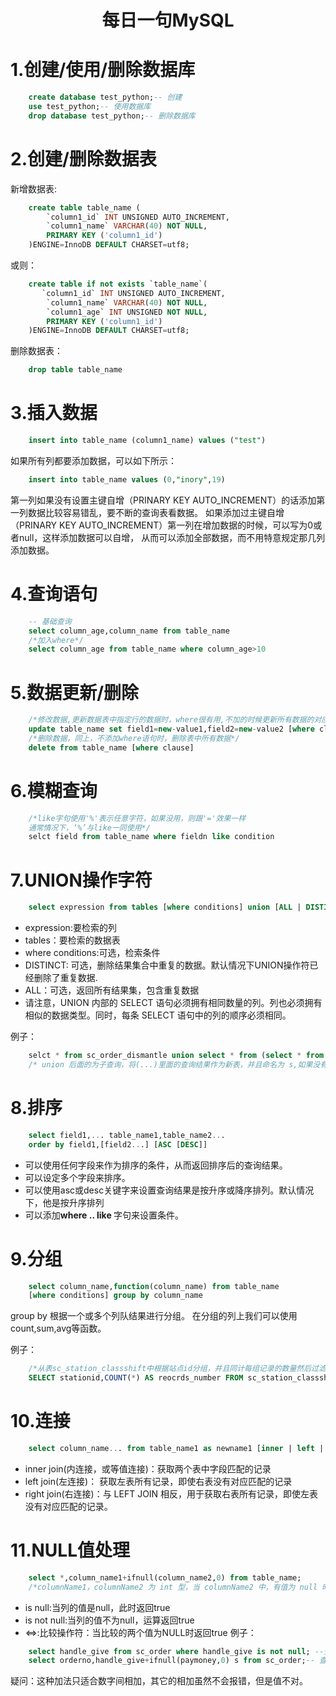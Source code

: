 <h1 align="center">每日一句MySQL</h1>

# 1.创建/使用/删除数据库

```sql
    create database test_python;-- 创建
    use test_python;-- 使用数据库
    drop database test_python;-- 删除数据库
```

# 2.创建/删除数据表
新增数据表:

```sql
    create table table_name (
        `column1_id` INT UNSIGNED AUTO_INCREMENT,
        `column1_name` VARCHAR(40) NOT NULL,
        PRIMARY KEY ('column1_id')
    )ENGINE=InnoDB DEFAULT CHARSET=utf8;
```
或则：

```sql
    create table if not exists `table_name`(
       `column1_id` INT UNSIGNED AUTO_INCREMENT,
        `column1_name` VARCHAR(40) NOT NULL,
        `column1_age` INT UNSIGNED NOT NULL,
        PRIMARY KEY ('column1_id')
    )ENGINE=InnoDB DEFAULT CHARSET=utf8; 
```
删除数据表：

```sql
    drop table table_name
```

# 3.插入数据

```sql
    insert into table_name (column1_name) values ("test")
```
如果所有列都要添加数据，可以如下所示：

```sql
    insert into table_name values (0,"inory",19)
```
第一列如果没有设置主键自增（PRINARY KEY AUTO_INCREMENT）的话添加第一列数据比较容易错乱，要不断的查询表看数据。
如果添加过主键自增（PRINARY KEY AUTO_INCREMENT）第一列在增加数据的时候，可以写为0或者null，这样添加数据可以自增， 从而可以添加全部数据，而不用特意规定那几列添加数据。

# 4.查询语句

```sql
    -- 基础查询
    select column_age,column_name from table_name
    /*加入where*/
    select column_age from table_name where column_age>10
```

# 5.数据更新/删除

```sql
    /*修改数据,更新数据表中指定行的数据时，where很有用,不加的时候更新所有数据的对应字段*/
    update table_name set field1=new-value1,field2=new-value2 [where clause]
    /*删除数据，同上，不添加where语句时，删除表中所有数据*/
    delete from table_name [where clause]
```

# 6.模糊查询

```sql
    /*like字句使用'%'表示任意字符，如果没用，则跟'='效果一样
    通常情况下，‘%’与like一同使用*/
    selct field from table_name where fieldn like condition
```

# 7.UNION操作字符

```sql
    select expression from tables [where conditions] union [ALL | DISTINCT] select expression from tables [where conditions]
```
- expression:要检索的列
- tables：要检索的数据表
- where conditions:可选，检索条件
- DISTINCT: 可选，删除结果集合中重复的数据。默认情况下UNION操作符已经删除了重复数据.
- ALL：可选，返回所有结果集，包含重复数据
- 请注意，UNION 内部的 SELECT 语句必须拥有相同数量的列。列也必须拥有相似的数据类型。同时，每条 SELECT 语句中的列的顺序必须相同。

例子：
```sql
    selct * from sc_order_dismantle union select * from (select * from sc_order_merge) s;
    /* union 后面的为子查询，将(...)里面的查询结果作为新表，并且命名为 s,如果没有重命名，则前面一个将会找不到表而报错*/
```

# 8.排序
```sql
    select field1,... table_name1,table_name2...
    order by field1,[field2...] [ASC [DESC]]
```
- 可以使用任何字段来作为排序的条件，从而返回排序后的查询结果。
- 可以设定多个字段来排序。
- 可以使用asc或desc关键字来设置查询结果是按升序或降序排列。默认情况下，他是按升序排列
- 可以添加<strong>where .. like </strong>字句来设置条件。

# 9.分组
```sql
    select column_name,function(column_name) from table_name
    [where conditions] group by column_name
```
group by 根据一个或多个列队结果进行分组。
在分组的列上我们可以使用count,sum,avg等函数。

例子：
```sql
    /*从表sc_station_classshift中根据站点id分组，并且同计每组记录的数量然后过滤出数量大于6条的分组*/
    SELECT stationid,COUNT(*) AS reocrds_number FROM sc_station_classshift GROUP BY stationid HAVING reocrds_number>6
```

# 10.连接
```sql
    select column_name... from table_name1 as newname1 [inner | left | right] join table_name2 as newname2 on [conditions] 
```
- inner join(内连接，或等值连接)：获取两个表中字段匹配的记录
- left join(左连接)： 获取左表所有记录，即使右表没有对应匹配的记录
- right join(右连接)：与 LEFT JOIN 相反，用于获取右表所有记录，即使左表没有对应匹配的记录。

# 11.NULL值处理
```sql
    select *,column_name1+ifnull(column_name2,0) from table_name;
    /*columnName1，columnName2 为 int 型，当 columnName2 中，有值为 null 时，columnName1+columnName2=null， ifnull(columnName2,0) 把 columnName2 中 null 值转为 0。*/
```
- is null:当列的值是null，此时返回true
- is not null:当列的值不为null，运算返回true
- <=>:比较操作符：当比较的两个值为NULL时返回true
例子：
```sql
    select handle_give from sc_order where handle_give is not null; --查询handle_give列不为空的数据，如果使用 handel_give != null的话是不会生效的
    select orderno,handle_give+ifnull(paymoney,0) s from sc_order;-- 查询orderno,并且将hande_give与paymoney列的值相加作为新的列s输出
```
疑问：这种加法只适合数字间相加，其它的相加虽然不会报错，但是值不对。